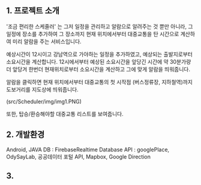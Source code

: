 ## 1. 프로젝트 소개


'조금 편리한 스케줄러' 는 그저 일정을 관리하고 알람으로 알려주는 것 뿐만 아니라, 그 일정에 장소를 추가하여 그 장소까지 현재 위치에서부터 대중교통을 탄 시간으로 계산하여 미리 알람을 주는 서비스입니다.

예상시간이 12시이고 강남역으로 가야하는 일정을 추가하였고, 예상되는 출발지로부터 소요시간을 계산합니다. 12시에서부터 예상된 소요시간을 앞당긴 시간에 약 30분가량 더 앞당겨 한번더 현재위치로부터 소요시간을 계산하고 그에 맞게 알람을 띄워줍니다.

알람을 클릭하면 현재 위치에서부터 대중교통의 첫 시작점 (버스정류장, 지하철역)까지 도보거리를 지도상에 띄워줍니다. 

(src/Scheduler/img/img1.PNG)

또한, 탑승/환승해야할 대중교통 리스트를 보여줍니다.

## 2. 개발환경 

Android, JAVA
DB : FirebaseRealtime Database
API : googlePlace, OdySayLab, 공공데이터 포털 API, Mapbox, Google Direction

## 3. 
